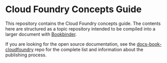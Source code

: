 # Cloud Foundry Concepts Guide

This repository contains the Cloud Foundry concepts guide.
The contents here are structured as a topic repository intended to be
compiled into a larger document with
[Bookbinder](http://github.com/pivotal-cf/docs-bookbinder).

If you are looking for the open source documentation, see the
[docs-book-cloudfoundry](http://github.com/cloudfoundry/docs-book-cloudfoundry)
repo for the complete list and information about the publishing process.
